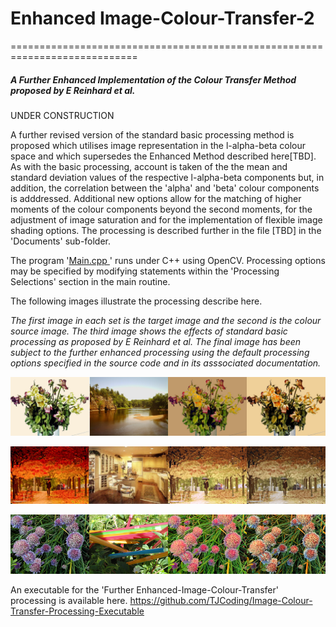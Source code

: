# Enhanced Image-Colour-Transfer-2
============================================================================

##### A Further Enhanced Implementation of the Colour Transfer Method proposed by E Reinhard et al.

UNDER CONSTRUCTION

A further revised version of the standard basic processing method is proposed which utilises image representation in the l-alpha-beta  colour space and which supersedes the Enhanced Method described here[TBD]. As with the basic processing, account is taken of the the mean and standard deviation values of the respective l-alpha-beta components but, in addition, the correlation between the 'alpha' and 'beta' colour components is adddressed. Additional new options allow for the matching of higher moments of the colour components beyond the second moments, for the adjustment of image saturation and for the implementation of flexible image shading options.  The processing is described further in the file [TBD] in the 'Documents' sub-folder. 

The program '[Main.cpp ](Main.cpp)' runs under C++ using OpenCV. Processing options may be specified by modifying statements within the 'Processing Selections' section in the main routine.

The following images illustrate the processing describe here.

*The first image in each set is the target image and the second is the colour source image.  The third image shows the effects of standard basic processing as proposed by E Reinhard et al. The final image has been subject to the further enhanced processing using the default processing options specified in the source code and in its asssociated documentation.* 

![Composite of Vase Image: Inputs and Outputs](Documents/Images/Vase_composite.jpg?raw=true)

![Composite of Autumn Image: Inputs and Outputs](Documents/Images/Autumn_composite.jpg?raw=true)

![Composite of Flowers Image: Inputs and Outputs](Documents/Images/Flowers_composite.jpg?raw=true)

An executable for the 'Further Enhanced-Image-Colour-Transfer' processing  is available here.
https://github.com/TJCoding/Image-Colour-Transfer-Processing-Executable



